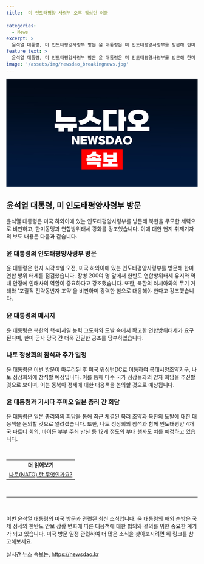 ```yaml
---
title:  미 인도태평양 사령부 오후 워싱턴 이동

categories:
  - News
excerpt: >
  윤석열 대통령, 미 인도태평양사령부 방문 윤 대통령은 미 인도태평양사령부를 방문해 한미 동맹과 연합방위태세를 강화하고 북한을 비판했다. 이어 미국으로 이동하여 나토 정상회의 참석 및 다수 국가와의 양자회담을 추진 중이라고 대통령실은 밝혔다. 최신 동북아 정세 논의에 주력할 것으로 예상된다.
feature_text: >
  윤석열 대통령, 미 인도태평양사령부 방문 윤 대통령은 미 인도태평양사령부를 방문해 한미 동맹과 연합방위태세를 강화하고 북한을 비판했다. 이어 미국으로 이동하여 나토 정상회의 참석 및 다수 국가와의 양자회담을 추진 중이라고 대통령실은 밝혔다. 최신 동북아 정세 논의에 주력할 것으로 예상된다.
image: '/assets/img/newsdao_breakingnews.jpg'
---
```


<p><img src="/assets/img/newsdao_breakingnews.jpg" alt="pcversion 속보" /></p>

<h2 data-ke-size="size26">윤석열 대통령, 미 인도태평양사령부 방문</h2>

<p data-ke-size="size16">윤석열 대통령은 미국 하와이에 있는 인도태평양사령부를 방문해 북한을 무모한 세력으로 비판하고, 한미동맹과 연합방위태세 강화를 강조했습니다. 이에 대한 현지 취재기자의 보도 내용은 다음과 같습니다.</p>

<h3><b>윤 대통령의 인도태평양사령부 방문</b></h3>

<p data-ke-size="size16">윤 대통령은 현지 시각 9일 오전, 미국 하와이에 있는 인도태평양사령부를 방문해 한미 연합 방위 태세를 점검했습니다. 장병 200여 명 앞에서 한반도 연합방위태세 유지와 역내 안정에 인태사의 역할이 중요하다고 강조했습니다. 또한, 북한의 러시아와의 무기 거래와 '포괄적 전략동반자 조약'을 비판하며 강력한 힘으로 대응해야 한다고 강조했습니다.</p>

<h3><b>윤 대통령의 메시지</b></h3>

<p data-ke-size="size16">윤 대통령은 북한의 핵·미사일 능력 고도화와 도발 속에서 확고한 연합방위태세가 요구된다며, 한미 군사 당국 간 더욱 긴밀한 공조를 당부하였습니다.</p>

<h3><b>나토 정상회의 참석과 추가 일정</b></h3>

<p data-ke-size="size16">윤 대통령은 이번 방문이 마무리된 후 미국 워싱턴DC로 이동하여 북대서양조약기구, 나토 정상회의에 참석할 예정입니다. 이를 통해 다수 국가 정상들과의 양자 회담을 추진할 것으로 보이며, 이는 동북아 정세에 대한 대응책을 논의할 것으로 예상됩니다.</p>

<h3><b>윤 대통령과 기시다 후미오 일본 총리 간 회담</b></h3>

<p data-ke-size="size16">윤 대통령은 일본 총리와의 회담을 통해 최근 체결된 북러 조약과 북한의 도발에 대한 대응책을 논의할 것으로 알려졌습니다. 또한, 나토 정상회의 참석과 함께 인도태평양 4개국 파트너 회의, 바이든 부부 주최 만찬 등 12개 정도의 부대 행사도 치를 예정하고 있습니다.</p>

<p data-ke-size="size16">&nbsp;</p>

<table>
    <tbody>
        <tr>
            <td style="text-align: center; height: 17px;"><b>더 읽어보기</b></td>
        </tr>
        <tr>
            <td style="text-align: center; height: 17px;"><a href="LinkUrl1">나토(NATO) 란 무엇인가요?</a></td>
        </tr>
    </tbody>
</table>

<p data-ke-size="size16">&nbsp;</p>

<hr>

<p data-ke-size="size16">&nbsp;</p>

<p data-ke-size="size16">이번 윤석열 대통령의 미국 방문과 관련된 최신 소식입니다. 윤 대통령의 해외 순방은 국제 정세와 한반도 안보 상황 변화에 따른 대응책에 대한 협의와 결의를 위한 중요한 계기가 되고 있습니다. 미국 방문 일정 관련하여 더 많은 소식을 찾아보시려면 위 링크를 참고해보세요.</p>
실시간 뉴스 속보는, <a href="https://newsdao.kr" rel="dofollow">https://newsdao.kr</a>


